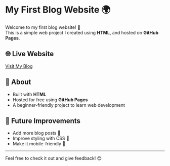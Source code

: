 # My First Blog Website 🌍  

Welcome to my first blog website! 🎉  
This is a simple web project I created using **HTML**, and hosted on **GitHub Pages**.  

## 🌐 Live Website  
[Visit My Blog](https://jayrathod77.github.io/blog-website-html/)  

## 📌 About  
- Built with **HTML**  
- Hosted for free using **GitHub Pages**  
- A beginner-friendly project to learn web development  

## 🚀 Future Improvements  
- Add more blog posts 📝  
- Improve styling with CSS 🎨  
- Make it mobile-friendly 📱  

---

Feel free to check it out and give feedback! 😊  


